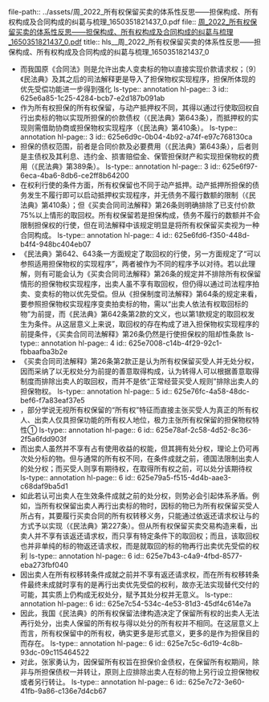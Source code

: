 file-path:: ../assets/周_2022_所有权保留买卖的体系性反思——担保构成、所有权构成及合同构成的纠葛与梳理_1650351821437_0.pdf
file:: [周_2022_所有权保留买卖的体系性反思——担保构成、所有权构成及合同构成的纠葛与梳理_1650351821437_0.pdf](../assets/周_2022_所有权保留买卖的体系性反思——担保构成、所有权构成及合同构成的纠葛与梳理_1650351821437_0.pdf)
title:: hls__周_2022_所有权保留买卖的体系性反思——担保构成、所有权构成及合同构成的纠葛与梳理_1650351821437_0

- 而我国原《合同法》则是允许出卖人变卖标的物以直接实现价款请求权；〔9〕《民法典》及其之后的司法解释更是导入了担保物权实现程序，担保所体现的优先受偿功能进一步得到强化
  ls-type:: annotation
  hl-page:: 3
  id:: 625e6a85-1c25-4284-bcb7-e2d187b091ab
- 作为所有权担保的所有权保留，与动产抵押权不同，其得以通过行使取回权自行出卖标的物以实现所担保的价款债权（《民法典》第643条），而抵押权的实现则需借助协商或担保物权实现程序（《民法典》第410条）。
  ls-type:: annotation
  hl-page:: 3
  id:: 625e6d9c-0b04-4b92-a74f-e97c768130ca
- 担保的债权范围，前者是合同价款及必要费用（《民法典》第643条），后者则是主债权及其利息、违约金、损害赔偿金、保管担保财产和实现担保物权的费用（《民法典》第389条）。
  ls-type:: annotation
  hl-page:: 3
  id:: 625e6f97-6eca-4ba6-8db6-ce2ff8b64200
- 在权利行使的条件方面，所有权保留也不同于动产抵押。动产抵押所担保的债务发生不履行即可以启动抵押权实现程序，并无债务不履行数额的限制（《民法典》第410条）；但《买卖合同司法解释》第26条则明确排除了已支付价款75%以上情形的取回权。所有权保留若是担保构成，债务不履行的数额并不会限制担保权的行使，但在司法解释中该规定明显是将所有权保留买卖视为一种合同构成。
  ls-type:: annotation
  hl-page:: 4
  id:: 625e6fd6-f350-448d-b4f4-948bc404eb07
- 《民法典》第642、643条一方面规定了取回权的行使，另一方面规定了“可以参照适用担保物权的实现程序”，两者被作为不同的程序予以对待。若以此理解，则有可能会认为《买卖合同司法解释》第26条的规定并不排除所有权保留情形的担保物权实现程序，出卖人虽不享有取回权，但仍得以通过司法程序拍卖、变卖标的物以优先受偿。但从《担保制度司法解释》第64条的规定来看，要参照担保物权实现程序变卖拍卖标的物，需以“出卖人依法有权取回标的物”为前提，而《民法典》第642条第2款的文义，也以第1款规定的取回权发生为条件。从这层意义上来说，取回权的存在构成了进入担保物权实现程序的前提条件，《买卖合同司法解释》第26条仍然是行使担保权的阻却性条款
  ls-type:: annotation
  hl-page:: 4
  id:: 625e7008-c14b-4f29-92c1-fbbaafba3b2e
- 《买卖合同司法解释》第26条第2款正是认为所有权保留买受人并无处分权，因而采纳了以无权处分为前提的善意取得构成，认为转得人可以根据善意取得制度而排除出卖人的取回权，而并不是依“正常经营买受人规则”排除出卖人的担保物权。
  ls-type:: annotation
  hl-page:: 5
  id:: 625e76fc-4a58-48dc-bef6-f7a83eaf37e5
- ，部分学说无视所有权保留的“所有权”特征而直接主张买受人为真正的所有权人、出卖人仅具担保功能的所有权人地位，极力主张所有权保留的担保物权特性①
  ls-type:: annotation
  hl-page:: 6
  id:: 625e78af-2c58-4d52-8c36-2f5a6fdd903f
- 而出卖人虽然并不享有占有使用收益的权能，但其拥有处分权，理论上仍可再次处分标的物。但与通常的所有权不同，在条件成就之前，德国法限制出卖人的处分权；而买受人则享有期待权，在取得所有权之前，可以处分该期待权
  ls-type:: annotation
  hl-page:: 6
  id:: 625e79a5-f515-4d4b-aae3-c68daf9ba5d1
- 如此若认可出卖人在生效条件成就之前的处分权，则势必会引起体系矛盾。例如，当所有权保留出卖人再行出卖标的物时，因标的物已为所有权保留买受人所占有，其要履行买卖合同的所有权转移义务，只能通过依返还请求权让与的方式予以实现（《民法典》第227条）。但从所有权保留买卖交易构造来看，出卖人并不享有该返还请求权，而只享有特定条件下的取回权；而且，该取回权也并非单纯的标的物返还请求权，而是就取回的标的物再行出卖优先受偿的权利
  ls-type:: annotation
  hl-page:: 6
  id:: 625e7b43-c4a9-4fbd-8577-eba273fbf040
- 因出卖人在所有权移转条件成就之前并不享有返还请求权，而在所有权移转条件最终未成就时享有的是再行出卖优先受偿的权利，故亦无法实现替代交付的可能，其实质上仍构成无权处分，赋予其处分权并无意义。
  ls-type:: annotation
  hl-page:: 6
  id:: 625e7c54-534c-4e53-81d3-45df4c614e7a
- 因此，我国《民法典》的所有权保留法律构造决定了保留所有权的出卖人无法再行处分，出卖人保留的所有权与得以处分的所有权并不相同。在这层意义上而言，所有权保留中的所有权，确实更多是形式意义，更多的是作为担保目的而存在。
  ls-type:: annotation
  hl-page:: 6
  id:: 625e7c5c-6d19-4c8b-93dc-09c115464522
- 对此，张家勇认为，因保留所有权旨在担保价金债权，在保留所有权期间，除非与所担保债权一并转让，原则上应排除出卖人在标的物上另行设立担保物权或者另行转让。
  ls-type:: annotation
  hl-page:: 6
  id:: 625e7c72-3e60-41fb-9a86-c136e7d4cb67